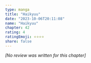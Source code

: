 ```yaml
---
type: manga
title: "Haikyuu"
date: "2023-10-06T20:11:08"
name: "Haikyuu"
chapter: 42
rating: 4
ratingEmoji: ⭐️⭐️⭐️⭐️
share: false
---
```


_[No review was written for this chapter]_

